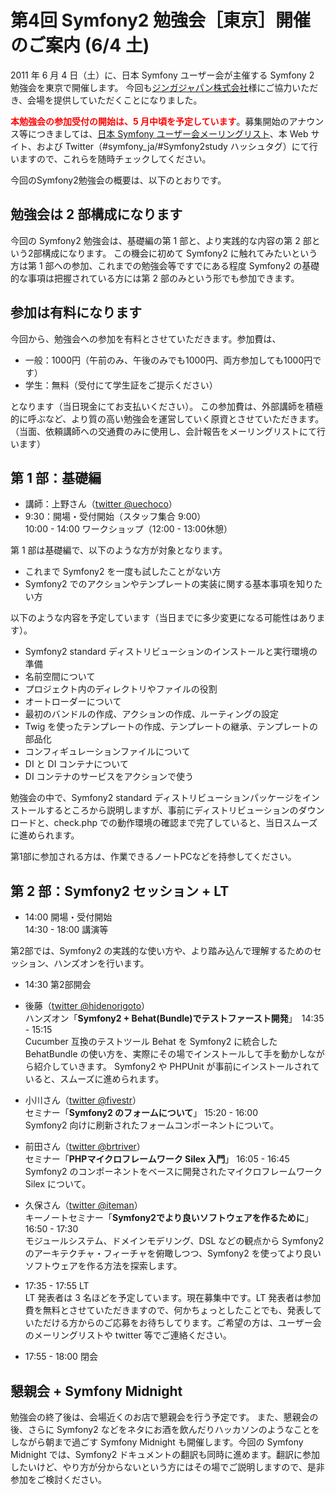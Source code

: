 第4回 Symfony2 勉強会［東京］開催のご案内 (6/4 土)
==================================================

2011 年 6 月 4 日（土）に、日本 Symfony ユーザー会が主催する Symfony 2 勉強会を東京で開催します。
今回も[ジンガジャパン株式会社](http://www.zynga.co.jp/)様にご協力いただき、会場を提供していただくことになりました。

<span style="color: red; font-weight: bold;">本勉強会の参加受付の開始は、5 月中頃を予定しています</span>。募集開始のアナウンス等につきましては、[日本 Symfony ユーザー会メーリングリスト](http://groups.google.com/group/symfony-users-ja)、本 Web サイト、および Twitter（#symfony_ja/#Symfony2study ハッシュタグ）にて行いますので、これらを随時チェックしてください。

今回のSymfony2勉強会の概要は、以下のとおりです。


勉強会は 2 部構成になります
---------------------------

今回の Symfony2 勉強会は、基礎編の第 1 部と、より実践的な内容の第 2 部という2部構成になります。
この機会に初めて Symfony2 に触れてみたいという方は第 1 部への参加、これまでの勉強会等ですでにある程度 Symfony2 の基礎的な事項は把握されている方には第 2 部のみという形でも参加できます。


参加は有料になります
--------------------

今回から、勉強会への参加を有料とさせていただきます。参加費は、

  - 一般：1000円（午前のみ、午後のみでも1000円、両方参加しても1000円です）
  - 学生：無料（受付にて学生証をご提示ください）

となります（当日現金にてお支払いください）。
この参加費は、外部講師を積極的に呼ぶなど、より質の高い勉強会を運営していく原資とさせていただきます。
（当面、依頼講師への交通費のみに使用し、会計報告をメーリングリストにて行います）


第 1 部：基礎編
---------------

 - 講師：上野さん（[twitter @uechoco](http://twitter.com/uechoco)）
 - 9:30：開場・受付開始（スタッフ集合 9:00）<br />
   10:00 - 14:00 ワークショップ（12:00 - 13:00休憩）


第 1 部は基礎編で、以下のような方が対象となります。

 - これまで Symfony2 を一度も試したことがない方
 - Symfony2 でのアクションやテンプレートの実装に関する基本事項を知りたい方

以下のような内容を予定しています（当日までに多少変更になる可能性はあります）。

 - Symfony2 standard ディストリビューションのインストールと実行環境の準備
 - 名前空間について
 - プロジェクト内のディレクトリやファイルの役割
 - オートローダーについて
 - 最初のバンドルの作成、アクションの作成、ルーティングの設定
 - Twig を使ったテンプレートの作成、テンプレートの継承、テンプレートの部品化
 - コンフィギュレーションファイルについて
 - DI と DI コンテナについて
 - DI コンテナのサービスをアクションで使う


勉強会の中で、Symfony2 standard ディストリビューションパッケージをインストールするところから説明しますが、事前にディストリビューションのダウンロードと、check.php での動作環境の確認まで完了していると、当日スムーズに進められます。

<span style="red">第1部に参加される方は、作業できるノートPCなどを持参してください。</span>


第 2 部：Symfony2 セッション + LT
---------------------------------

 - 14:00 開場・受付開始<br />
   14:30 - 18:00 講演等


第2部では、Symfony2 の実践的な使い方や、より踏み込んで理解するためのセッション、ハンズオンを行います。

 - 14:30 第2部開会

 - 後藤（[twitter @hidenorigoto](http://twitter.com/hidenorigoto)）<br />
   ハンズオン「<span style="font-weight: bold;">Symfony2 + Behat(Bundle)でテストファースト開発</span>」　14:35 - 15:15<br />
   Cucumber 互換のテストツール Behat を Symfony2 に統合した BehatBundle の使い方を、実際にその場でインストールして手を動かしながら紹介していきます。
   Symfony2 や PHPUnit が事前にインストールされていると、スムーズに進められます。
 - 小川さん（[twitter @fivestr](http://twitter.com/fivestr)）<br />
   セミナー「<span style="font-weight: bold;">Symfony2 のフォームについて</span>」 15:20 - 16:00<br />
   Symfony2 向けに刷新されたフォームコンポーネントについて。
 - 前田さん（[twitter @brtriver](http://twitter.com/brtriver)）<br />
   セミナー「<span style="font-weight: bold;">PHPマイクロフレームワーク Silex 入門</span>」 16:05 - 16:45<br />
   Symfony2 のコンポーネントをベースに開発されたマイクロフレームワーク Silex について。
 - 久保さん（[twitter @iteman](http://twitter.com/iteman)）<br />
   キーノートセミナー「<span style="font-weight: bold;">Symfony2でより良いソフトウェアを作るために</span>」 16:50 - 17:30<br />
   モジュールシステム、ドメインモデリング、DSL などの観点から Symfony2 のアーキテクチャ・フィーチャを俯瞰しつつ、Symfony2 を使ってより良いソフトウェアを作る方法を探索します。

 - 17:35 - 17:55 LT<br />
   LT 発表者は 3 名ほどを予定しています。現在募集中です。LT 発表者は参加費を無料とさせていただきますので、何かちょっとしたことでも、発表していただける方からのご応募をお待ちしてります。ご希望の方は、ユーザー会のメーリングリストや twitter 等でご連絡ください。
 - 17:55 - 18:00 閉会



懇親会 + Symfony Midnight
-------------------------

勉強会の終了後は、会場近くのお店で懇親会を行う予定です。
また、懇親会の後、さらに Symfony2 などをネタにお酒を飲んだりハッカソンのようなことをしながら朝まで過ごす Symfony Midnight も開催します。今回の Symfony Midnight では、Symfony2 ドキュメントの翻訳も同時に進めます。翻訳に参加したいけど、やり方が分からないという方にはその場でご説明しますので、是非参加をご検討ください。



